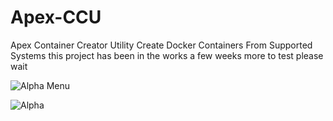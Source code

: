# Apex-CCU
Apex Container Creator Utility Create Docker Containers From Supported Systems 
this project has been in the works a few weeks more to test please wait 

![Alpha Menu](https://github.com/user-attachments/assets/791c5dde-1569-4a09-8b76-21a609509ee7)

![Alpha](https://github.com/user-attachments/assets/902a188b-9d8a-4d3c-87ad-b4868f07174b)
